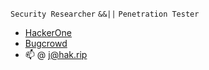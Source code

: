 `Security Researcher` `&&||` `Penetration Tester`
* [HackerOne](https://hackerone.com/jutsuce)
* [Bugcrowd](https://bugcrowd.com/jutsuce)
* 📫 @ j@hak.rip

